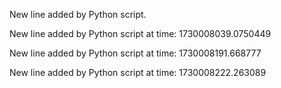 
New line added by Python script.

New line added by Python script at time: 1730008039.0750449

New line added by Python script at time: 1730008191.668777

New line added by Python script at time: 1730008222.263089
